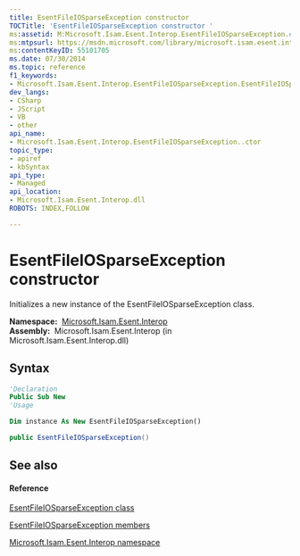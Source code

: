 ```yaml
---
title: EsentFileIOSparseException constructor 
TOCTitle: 'EsentFileIOSparseException constructor '
ms:assetid: M:Microsoft.Isam.Esent.Interop.EsentFileIOSparseException.#ctor
ms:mtpsurl: https://msdn.microsoft.com/library/microsoft.isam.esent.interop.esentfileiosparseexception.esentfileiosparseexception(v=EXCHG.10)
ms:contentKeyID: 55101705
ms.date: 07/30/2014
ms.topic: reference
f1_keywords:
- Microsoft.Isam.Esent.Interop.EsentFileIOSparseException.EsentFileIOSparseException
dev_langs:
- CSharp
- JScript
- VB
- other
api_name: 
- Microsoft.Isam.Esent.Interop.EsentFileIOSparseException..ctor
topic_type: 
- apiref
- kbSyntax
api_type: 
- Managed
api_location: 
- Microsoft.Isam.Esent.Interop.dll
ROBOTS: INDEX,FOLLOW

---
```


# EsentFileIOSparseException constructor

Initializes a new instance of the EsentFileIOSparseException class.

**Namespace:**  [Microsoft.Isam.Esent.Interop](./microsoft.isam.esent.interop-namespace.md)  
**Assembly:**  Microsoft.Isam.Esent.Interop (in Microsoft.Isam.Esent.Interop.dll)

## Syntax

``` vb
'Declaration
Public Sub New
'Usage

Dim instance As New EsentFileIOSparseException()
```

``` csharp
public EsentFileIOSparseException()
```

## See also

#### Reference

[EsentFileIOSparseException class](./esentfileiosparseexception-class.md)

[EsentFileIOSparseException members](./esentfileiosparseexception-members.md)

[Microsoft.Isam.Esent.Interop namespace](./microsoft.isam.esent.interop-namespace.md)